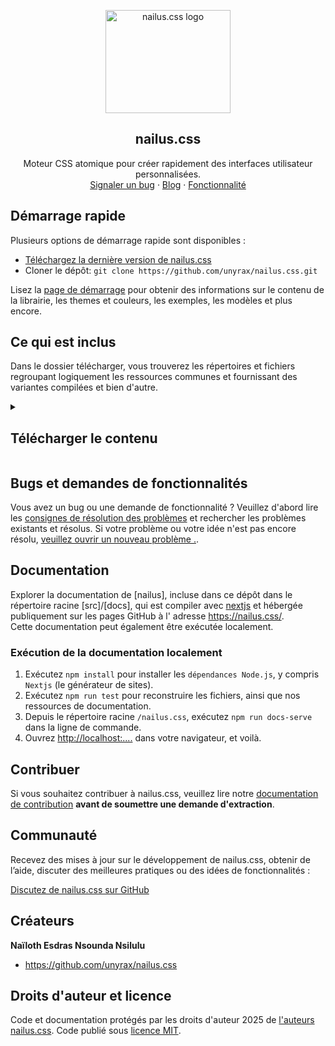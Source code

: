 <p align="center">
  <a href="#">
    <img src="#" alt="nailus.css logo" width="200" height="165">
  </a>
</p>

<h2 align="center">nailus.css</h2>

<p align="center">
  Moteur CSS atomique pour créer rapidement des interfaces utilisateur personnalisées.
  <br>
  <a href="#">Signaler un bug</a>
  ·
  <a href="#">Blog</a>
  ·
  <a href="#">Fonctionnalité</a>
</p>

## Démarrage rapide

Plusieurs options de démarrage rapide sont disponibles :

- [Téléchargez la dernière version de nailus.css](https://#)
- Cloner le dépôt: `git clone https://github.com/unyrax/nailus.css.git`

Lisez la [page de démarrage](https://#) pour obtenir des informations sur le contenu de la librairie, les themes et couleurs, les exemples, les modèles et plus encore.

## Ce qui est inclus

Dans le dossier télécharger, vous trouverez les répertoires et fichiers regroupant logiquement les ressources communes et fournissant des variantes compilées et bien d'autre.

<details>
  <summary><h2>Télécharger le contenu</h2></summary>

  ```text
  nailus.css/
  ├── src/
  │   ├── [.....]
  └── test/
      ├── [.....]
  ```
</details>

## Bugs et demandes de fonctionnalités

Vous avez un bug ou une demande de fonctionnalité ? Veuillez d'abord lire les [consignes de résolution des problèmes](https://#) et rechercher les problèmes existants et résolus. Si votre problème ou votre idée n'est pas encore résolu, [veuillez ouvrir un nouveau problème .](https://#).


## Documentation

Explorer la documentation de [nailus], incluse dans ce dépôt dans le répertoire racine [src]/[docs], qui est compiler avec [nextjs](https://nextjs.build/) et hébergée publiquement sur les pages GitHub à l' adresse <https://nailus.css/>.
<br>
Cette documentation peut également être exécutée localement.

### Exécution de la documentation localement

1. Exécutez `npm install` pour installer les `dépendances Node.js`, y compris `Nextjs` (le générateur de sites).
2. Exécutez  `npm run test` pour reconstruire les fichiers, ainsi que nos ressources de documentation.
3. Depuis le répertoire racine `/nailus.css`, exécutez  `npm run docs-serve` dans la ligne de commande.
4. Ouvrez <http://localhost:....> dans votre navigateur, et voilà.

## Contribuer

Si vous souhaitez contribuer à nailus.css, veuillez lire notre [documentation de contribution](https://#) **avant de soumettre une demande d'extraction**.

## Communauté

Recevez des mises à jour sur le développement de nailus.css, obtenir de l’aide, discuter des meilleures pratiques ou des idées de fonctionnalités :

[Discutez de nailus.css sur GitHub](https://github.com/unyrax/nailus.css/discussions)

## Créateurs

**Naïloth Esdras Nsounda Nsilulu**

- <https://github.com/unyrax/nailus.css>

## Droits d'auteur et licence

Code et documentation protégés par les droits d'auteur 2025 de [l'auteurs nailus.css](https:#). Code publié sous [licence MIT](https://#).
